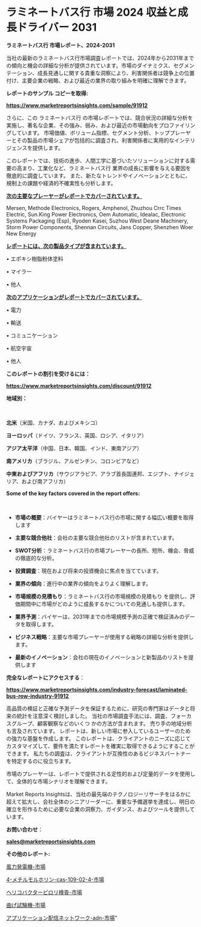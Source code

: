 # ラミネートバス行 市場 2024 収益と成長ドライバー 2031

<strong>ラミネートバス行 市場レポート、2024-2031</strong>

当社の最新のラミネートバス行市場調査レポートでは、2024年から2031年までの傾向と機会の詳細な分析が提供されています。市場のダイナミクス、セグメンテーション、成長見通しに関する貴重な洞察により、利害関係者は競争上の位置付け、主要企業の戦略、および最近の業界の取り組みを明確に理解できます。



<strong>レポートのサンプル コピーを取得:</strong> <a href=https://www.marketreportsinsights.com/sample/91912>

<strong><u>https://www.marketreportsinsights.com/sample/91912</u></strong></a>

さらに、この ラミネートバス行 の市場レポートでは、競合状況の詳細な分析を実施し、著名な企業、その強み、弱み、および最近の市場動向をプロファイリングしています。 市場価値、ボリューム指標、セグメント分析、トッププレーヤーとその製品の市場シェアが包括的に調査され、利害関係者に実用的なインテリジェンスを提供します。

このレポートでは、技術の進歩、人間工学に基づいたソリューションに対する需要の高まり、工業化など、ラミネートバス行 業界の成長に影響を与える要因を徹底的に調査しています。 また、新たなトレンドやイノベーションとともに、規制上の課題や経済的不確実性も分析します。



<strong><u>次の主要なプレーヤーがレポートでカバーされています。</u></strong>

Mersen, Methode Electronics, Rogers, Amphenol, Zhuzhou Crrc Times Electric, Sun.King Power Electronics, Oem Automatic, Idealac, Electronic Systems Packaging (Esp), Ryoden Kasei, Suzhou West Deane Machinery, Storm Power Components, Shennan Circuits, Jans Copper, Shenzhen Woer New Energy



<strong><u><b>レポートには、次の製品タイプが含まれています。</b></u></strong>

• エポキシ樹脂粉体塗料

• マイラー

• 他人



<strong><u><b>次のアプリケーションがレポートでカバーされています。</b></u></strong>

• 電力

• 輸送

• コミュニケーション

• 航空宇宙

• 他人



<strong><b>このレポートの割引を受けるには：</b></strong>

<a href=https://www.marketreportsinsights.com/discount/91912>

<strong><u>https://www.marketreportsinsights.com/discount/91912</u></strong></a>



<strong>地域別：</strong>

<strong> </strong>



<strong>北米</strong>（米国、カナダ、およびメキシコ）



<strong>ヨーロッパ</strong>（ドイツ、フランス、英国、ロシア、イタリア）



<strong>アジア太平洋</strong>（中国、日本、韓国、インド、東南アジア）



<strong>南アメリカ</strong>（ブラジル、アルゼンチン、コロンビアなど）



<strong>中東およびアフリカ</strong>（サウジアラビア、アラブ首長国連邦、エジプト、ナイジェリア、および南アフリカ）



<strong>Some of the key factors covered in the report offers:</strong>

<strong> </strong>
<ul>
  <li>

<strong>市場の概要</strong>：バイヤーはラミネートバス行の市場に関する幅広い概要を取得します</li>
  <li>

<strong>主要な競合他社</strong>：会社の主要な競合他社のリストが含まれています。</li>
  <li>

<strong>SWOT分析</strong>：ラミネートバス行の市場プレーヤーの長所、短所、機会、脅威の徹底的な分析。</li>
  <li>

<strong>投資調査</strong>：現在および将来の投資機会に焦点を当てています。</li>
  <li>

<strong>業界の傾向</strong>：進行中の業界の傾向をよりよく理解します。</li>
  <li>

<strong>市場規模の見積もり</strong>：ラミネートバス行の市場規模の見積もり を提供し、評価期間中に市場がどのように成長するかについての見通しも提供します。</li>
  <li>

<strong>業界予測</strong>：バイヤーは、2031年までの市場規模予測の正確で検証済みのデータを取得します。</li>
  <li>

<strong>ビジネス戦略</strong>：主要な市場プレーヤーが使用する戦略の詳細な分析を提供します。</li>
  <li>

<strong>最新のイノベーション</strong>：会社の現在のイノベーションと新製品のリストを提供します</li>
</ul>


<strong>完全なレポートにアクセスする</strong>：

<a href=https://www.marketreportsinsights.com/industry-forecast/laminated-bus-row-industry-91912>

<strong><u>https://www.marketreportsinsights.com/industry-forecast/laminated-bus-row-industry-91912</u></strong></a>

高品質の検証と正確な予測データを保証するために、研究の専門家はデータと将来の統計を注意深く検討しました。 当社の市場調査手法には、調査、フォーカスグループ、顧客観察などのいくつ かの方法が含まれます。 売り手の地域分析も言及されています。 レポートは、新しい市場に参入しているユーザーのための強力な基盤を作成します。 このレポートは、クライアントのニーズに応じてカスタマイズして、要件を満たすレポートを確実に取得できるようにすることができます。 私たちの調査は、クライアントが互換性のあるビジネスパートナーを特定するのに役立ちます。

市場のプレーヤーは、レポートで提供される定性的および定量的データを使用して、全体的な市場シナリオを理解できます。

Market Reports Insightsは、当社の最先端のテクノロジーリサーチをはるかに超えて拡大し、会社全体のシニアリーダーに、重要な予備選挙を達成し、明日の確立を形作るために必要な企業の洞察力、ガイダンス、およびツールを提供しています。



<strong><b>お問い合わせ</b></strong>：

<a href=mailto:sales@marketreportsinsights.com>

<strong><u>sales@marketreportsinsights.com</u></strong></a>



<strong>その他のレポート:</strong>

<a href=https://www.linkedin.com/pulse/風力発電機-市場-2023-swot-分析と最新イノベーション-2030-pr-news-hub-7nd9f/>風力発電機-市場</a>

<a href=https://www.linkedin.com/pulse/4-メチルモルホリン-cas-109-02-4-市場-2023-推進要因と成長機会-uwvnf/>4-メチルモルホリン-cas-109-02-4-市場</a>

<a href=https://www.linkedin.com/pulse/ヘリコバクターピロリ検査-市場-2023-推進要因と成長機会-2030-klkyc/>ヘリコバクターピロリ検査-市場</a>

<a href=https://www.linkedin.com/pulse/曲げ試験機-市場-2023-swot-分析と最新イノベーション-2030-28p1f/>曲げ試験機-市場</a>

<a href=https://www.linkedin.com/pulse/アプリケーション配信ネットワーク-adn-市場-2023-総利益と主要ベンダー-x6fuf/>アプリケーション配信ネットワーク-adn-市場</a>"
